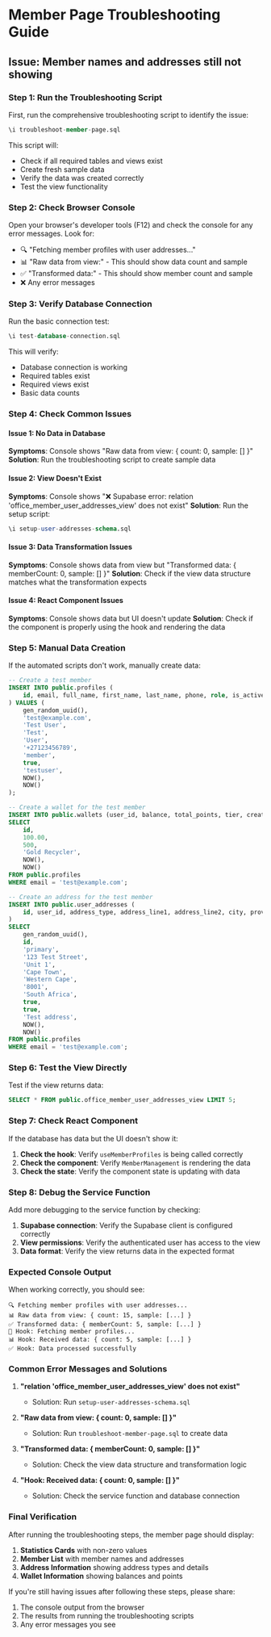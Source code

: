 # Member Page Troubleshooting Guide

## Issue: Member names and addresses still not showing

### Step 1: Run the Troubleshooting Script

First, run the comprehensive troubleshooting script to identify the issue:

```sql
\i troubleshoot-member-page.sql
```

This script will:
- Check if all required tables and views exist
- Create fresh sample data
- Verify the data was created correctly
- Test the view functionality

### Step 2: Check Browser Console

Open your browser's developer tools (F12) and check the console for any error messages. Look for:

- 🔍 "Fetching member profiles with user addresses..."
- 📊 "Raw data from view:" - This should show data count and sample
- ✅ "Transformed data:" - This should show member count and sample
- ❌ Any error messages

### Step 3: Verify Database Connection

Run the basic connection test:

```sql
\i test-database-connection.sql
```

This will verify:
- Database connection is working
- Required tables exist
- Required views exist
- Basic data counts

### Step 4: Check Common Issues

#### Issue 1: No Data in Database
**Symptoms**: Console shows "Raw data from view: { count: 0, sample: [] }"
**Solution**: Run the troubleshooting script to create sample data

#### Issue 2: View Doesn't Exist
**Symptoms**: Console shows "❌ Supabase error: relation 'office_member_user_addresses_view' does not exist"
**Solution**: Run the setup script:
```sql
\i setup-user-addresses-schema.sql
```

#### Issue 3: Data Transformation Issues
**Symptoms**: Console shows data from view but "Transformed data: { memberCount: 0, sample: [] }"
**Solution**: Check if the view data structure matches what the transformation expects

#### Issue 4: React Component Issues
**Symptoms**: Console shows data but UI doesn't update
**Solution**: Check if the component is properly using the hook and rendering the data

### Step 5: Manual Data Creation

If the automated scripts don't work, manually create data:

```sql
-- Create a test member
INSERT INTO public.profiles (
    id, email, full_name, first_name, last_name, phone, role, is_active, username, created_at, updated_at
) VALUES (
    gen_random_uuid(), 
    'test@example.com', 
    'Test User', 
    'Test', 
    'User', 
    '+27123456789', 
    'member', 
    true, 
    'testuser', 
    NOW(), 
    NOW()
);

-- Create a wallet for the test member
INSERT INTO public.wallets (user_id, balance, total_points, tier, created_at, updated_at)
SELECT 
    id, 
    100.00, 
    500, 
    'Gold Recycler', 
    NOW(), 
    NOW()
FROM public.profiles 
WHERE email = 'test@example.com';

-- Create an address for the test member
INSERT INTO public.user_addresses (
    id, user_id, address_type, address_line1, address_line2, city, province, postal_code, country, is_default, is_active, notes, created_at, updated_at
)
SELECT 
    gen_random_uuid(),
    id,
    'primary',
    '123 Test Street',
    'Unit 1',
    'Cape Town',
    'Western Cape',
    '8001',
    'South Africa',
    true,
    true,
    'Test address',
    NOW(),
    NOW()
FROM public.profiles 
WHERE email = 'test@example.com';
```

### Step 6: Test the View Directly

Test if the view returns data:

```sql
SELECT * FROM public.office_member_user_addresses_view LIMIT 5;
```

### Step 7: Check React Component

If the database has data but the UI doesn't show it:

1. **Check the hook**: Verify `useMemberProfiles` is being called correctly
2. **Check the component**: Verify `MemberManagement` is rendering the data
3. **Check the state**: Verify the component state is updating with data

### Step 8: Debug the Service Function

Add more debugging to the service function by checking:

1. **Supabase connection**: Verify the Supabase client is configured correctly
2. **View permissions**: Verify the authenticated user has access to the view
3. **Data format**: Verify the view returns data in the expected format

### Expected Console Output

When working correctly, you should see:

```
🔍 Fetching member profiles with user addresses...
📊 Raw data from view: { count: 15, sample: [...] }
✅ Transformed data: { memberCount: 5, sample: [...] }
🔄 Hook: Fetching member profiles...
📊 Hook: Received data: { count: 5, sample: [...] }
✅ Hook: Data processed successfully
```

### Common Error Messages and Solutions

1. **"relation 'office_member_user_addresses_view' does not exist"**
   - Solution: Run `setup-user-addresses-schema.sql`

2. **"Raw data from view: { count: 0, sample: [] }"**
   - Solution: Run `troubleshoot-member-page.sql` to create data

3. **"Transformed data: { memberCount: 0, sample: [] }"**
   - Solution: Check the view data structure and transformation logic

4. **"Hook: Received data: { count: 0, sample: [] }"**
   - Solution: Check the service function and database connection

### Final Verification

After running the troubleshooting steps, the member page should display:

1. **Statistics Cards** with non-zero values
2. **Member List** with member names and addresses
3. **Address Information** showing address types and details
4. **Wallet Information** showing balances and points

If you're still having issues after following these steps, please share:
1. The console output from the browser
2. The results from running the troubleshooting scripts
3. Any error messages you see
